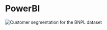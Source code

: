 # PowerBI


![Customer segmentation for the BNPL dataset]([https://myoctocat.com/assets/images/base-octocat.svg](https://github.com/SGRKAPOOR/PowerBI/blob/main/BNPL%20suctomer%20segmentation.jpg))
